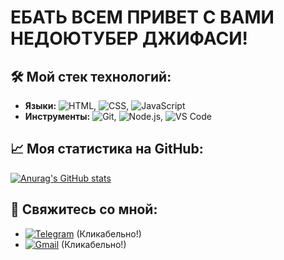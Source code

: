 # ЕБАТЬ ВСЕМ ПРИВЕТ С ВАМИ НЕДОЮТУБЕР ДЖИФАСИ!

## 🛠 Мой стек технологий:
*   **Языки:** ![HTML](https://img.shields.io/badge/HTML-E34F26?style=flat-square&logo=html5&logoColor=white&labelColor=E34F26&color=B32C1A&radius=8), ![CSS](https://img.shields.io/badge/CSS-1572B6?style=flat-square&logo=csswizardry&logoColor=white&labelColor=1572B6&color=0D47A1&radius=8), ![JavaScript](https://img.shields.io/badge/JavaScript-F7DF1E?style=flat-square&logo=javascript&logoColor=black&labelColor=F7DF1E&color=F0B800&radius=8)
*   **Инструменты:** ![Git](https://img.shields.io/badge/Git-F05032?style=flat-square&logo=git&logoColor=white&labelColor=F05032&color=C0362C&radius=8), ![Node.js](https://img.shields.io/badge/Node.js-339933?style=flat-square&logo=nodedotjs&logoColor=white&labelColor=339933&color=2A7D2F&radius=8), ![VS Code](https://img.shields.io/badge/VS_Code-007ACC?style=flat-square&logo=vscode&logoColor=white&labelColor=007ACC&color=005A9E&radius=8)

## 📈 Моя статистика на GitHub:
[![Anurag's GitHub stats](https://github-readme-stats.vercel.app/api?username=NormikChel)](https://github.com/anuraghazra/github-readme-stats)

## 🔗 Свяжитесь со мной:
* [![Telegram](https://img.shields.io/badge/-@Normik_Chel-2CA5E0?style=flat&logo=telegram&logoColor=white)](https://t.me/Normik_Chel) (Кликабельно!)
* [![Gmail](https://img.shields.io/badge/-nenormikchel@gmail.com-D14836?style=flat&logo=gmail&logoColor=white)](mailto:nenormikchel@gmail.com) (Кликабельно!)
